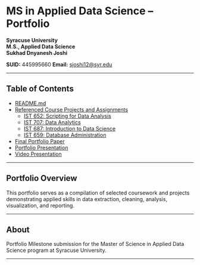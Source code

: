 # MS in Applied Data Science – Portfolio

**Syracuse University**  
**M.S., Applied Data Science**  
**Sukhad Dnyanesh Joshi**  

**SUID:** 445995660 
**Email:** sjoshi12@syr.edu  

---

## Table of Contents

- [README.md](#)
- [Referenced Course Projects and Assignments](#referenced-course-projects-and-assignments)
  - [IST 652: Scripting for Data Analysis](#ist-652-scripting-for-data-analysis)
  - [IST 707: Data Analytics](#ist-707-data-analytics)
  - [IST 687: Introduction to Data Science](#ist-687-introduction-to-data-science)
  - [IST 659: Database Administration](#ist-659-database-administration)
- [Final Portfolio Paper](#paper) 
- [Portfolio Presentation](#portfolio-presentation)
- [Video Presentation](#video)

---

## Portfolio Overview

This portfolio serves as a compilation of selected coursework and projects demonstrating applied skills in data extraction, cleaning, analysis, visualization, and reporting. 

---

## About

Portfolio Milestone submission for the Master of Science in Applied Data Science program at Syracuse University.

---



